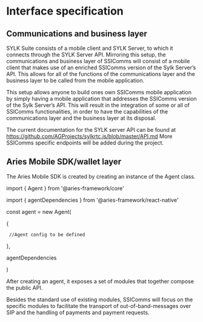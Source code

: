Interface specification
=======================

## Communications and business layer
SYLK Suite consists of a mobile client and SYLK Server, to which it connects through the SYLK Server API. Mirroring this setup, the communications and business layer of SSIComms will consist of a mobile client that makes use of an enriched SSIComms version of the Sylk Server’s API. This allows for all of the functions of the communications layer and the business layer to be called from the mobile application.

This setup allows anyone to build ones own SSIComms mobile application by simply having a mobile application that addresses the SSIComms version of the Sylk Server’s API. This will result in the integration of some or all of SSIComms functionalities, in order to have the capabilities of the communications layer and the business layer at its disposal.

The current documentation for the SYLK server API can be found at https://github.com/AGProjects/sylkrtc.js/blob/master/API.md More SSIComms specific endpoints will be added during the project.






## Aries Mobile SDK/wallet layer
The Aries Mobile SDK is created by creating an instance of the Agent class.


import { Agent } from '@aries-framework/core'


import { agentDependencies } from '@aries-framework/react-native'



const agent = new Agent(
  
  {
   
     //Agent config to be defined 
  
  },
  
  agentDependencies

)


After creating an agent, it exposes a set of modules that together compose the public API. 


Besides the standard use of existing modules, SSIComms  will focus on the specific modules to facilitate the transport of out-of-band-messages over SIP and the handling of payments and payment requests.

